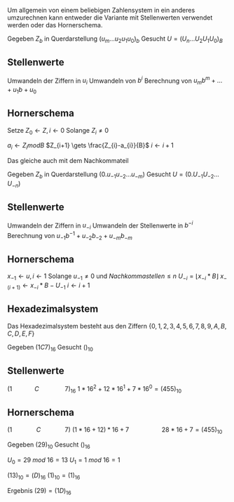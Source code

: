 Um allgemein von einem beliebigen Zahlensystem in ein anderes umzurechnen kann entweder die Variante mit Stellenwerten verwendet werden oder das Hornerschema.

Gegeben $Z_{b}$ in Querdarstellung $(u_{m}\dots u_{2}u_{1}u_{0})_{b}$
Gesucht $U = (U_{n} \dots U_{2}U_{1}U_{0})_{B}$

## Stellenwerte
Umwandeln der Ziffern in $u_{i}$
Umwandeln von $b^i$
Berechnung von $u_{m}b^m+\dots+u_{1}b+u_{0}$

## Hornerschema
Setze $Z_{0} \gets Z, i \gets 0$
Solange $Z_{i} \not = 0$

$a_{i} \gets Z_{i} mod B$
$Z_{i+1} \gets \frac{Z_{i}-a_{i}}{B}$
$i\gets i+1$

Das gleiche auch mit dem Nachkommateil

Gegeben $Z_{b}$ in Querdarstellung $(0.u_{-1}u_{-2}\dots u_{-m})$
Gesucht $U = (0.U_{-1}U_{-2}\dots U_{-n})$

## Stellenwerte
Umwandeln der Ziffern in $u_{-i}$
Umwandeln der Stellenwerte in $b^{-i}$
Berechnung von $u_{-1}b^{-1}+u_{-2}b_{-2}+u_{-m}b_{-m}$

## Hornerschema
$x_{-1} \gets u, i \gets 1$
Solange $u_{-1} \not = 0$ und $Nachkommastellen \leq n$
$U_{-i} = \lfloor x_{-i}*B \rfloor$
$x_{-(i+1)}\gets x_{-i}*B-U_{-1}$
$i\gets i+1$


## Hexadezimalsystem

Das Hexadezimalsystem besteht aus den Ziffern $\{0,1,2,3,4,5,6,7,8,9,A,B,C,D,E,F\}$

Gegeben $(1C7)_{16}$
Gesucht $()_{10}$

## Stellenwerte

$(1 ~~~~~~~~~~~~~ C~~~~~~~~~~~~~~~ 7)_{16}$
$1*16^2+12*16^1+7*16^0 = (455)_{10}$

## Hornerschema

$(1 ~~~~~~~~~~~~~~ C ~~~~~~~~~~~~~~ 7)$
$(1*16 +12)*16 + 7$
$~~~~~~~~~~~~~~~~~~ 28*16+7 = (455)_{10}$

Gegeben $(29)_{10}$
Gesucht $()_{16}$

$U_{0} = 29 ~mod~ 16 = 13$
$U_{1} = 1 ~mod~16=1$

$(13)_{10} = (D)_{16}$
$(1)_{10}=(1)_{16}$

Ergebnis $(29) = (1D)_{16}$